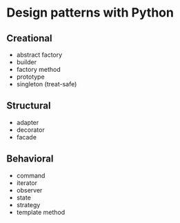 # Design patterns with Python
## Creational
* abstract factory
* builder
* factory method
* prototype
* singleton (treat-safe)

## Structural
* adapter
* decorator
* facade

## Behavioral
* command
* iterator
* observer
* state
* strategy
* template method